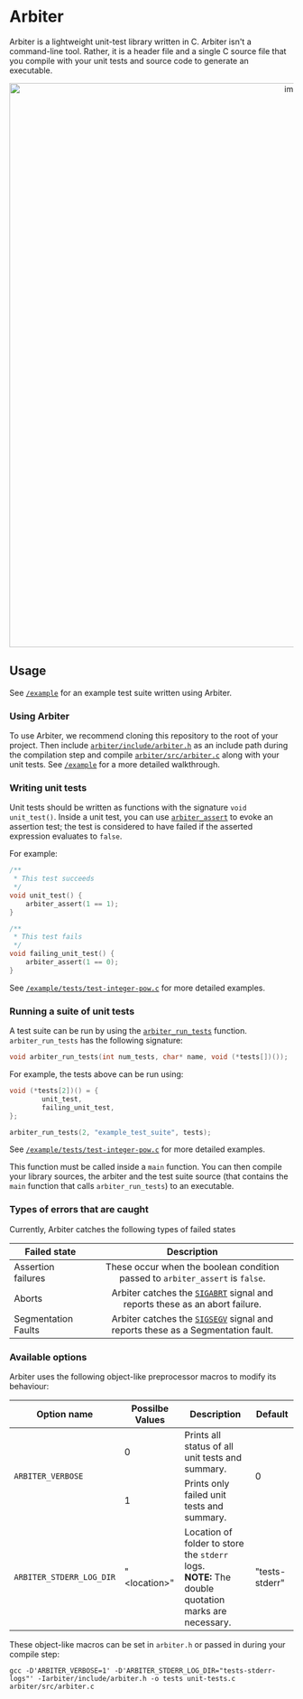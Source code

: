 # Arbiter
Arbiter is a lightweight unit-test library written in C. Arbiter isn't a command-line tool. Rather, it is a header file and a single C source file that you compile with your unit tests and source code to generate an executable.

<center>
<img width="1000" alt="image" src="https://github.com/janithpet/arbiter/assets/22471198/5eec1930-5d2b-4ee3-b4d3-7f6fba1d3f39">
</center>

## Usage
See [`/example`](example) for an example test suite written using Arbiter.

### Using Arbiter
To use Arbiter, we recommend cloning this repository to the root of your project. Then include [`arbiter/include/arbiter.h`](include/arbiter.h) as an include path during the compilation step and compile [`arbiter/src/arbiter.c`](src/arbiter.c) along with your unit tests. See [`/example`](example) for a more detailed walkthrough.


### Writing unit tests
Unit tests should be written as functions with the signature `void unit_test()`. Inside a unit test, you can use [`arbiter_assert`](/include/arbiter.h) to evoke an assertion test; the test is considered to have failed if the asserted expression evaluates to `false`.

For example:
```c
/**
 * This test succeeds
 */
void unit_test() {
    arbiter_assert(1 == 1);
}

/**
 * This test fails
 */
void failing_unit_test() {
    arbiter_assert(1 == 0);
}
```

See [`/example/tests/test-integer-pow.c`](/example/tests/test-integer-pow.c) for more detailed examples.

### Running a suite of unit tests
A test suite can be run by using the [`arbiter_run_tests`](include/arbiter.h) function. `arbiter_run_tests` has the following signature:
```c
void arbiter_run_tests(int num_tests, char* name, void (*tests[])());
```

For example, the tests above can be run using:
```c
void (*tests[2])() = {
        unit_test,
        failing_unit_test,
};

arbiter_run_tests(2, "example_test_suite", tests);
```

See [`/example/tests/test-integer-pow.c`](/example/tests/test-integer-pow.c) for more detailed examples.

This function must be called inside a `main` function. You can then compile your library sources, the arbiter and the test suite source (that contains the `main` function that calls `arbiter_run_tests`) to an executable.







### Types of errors that are caught
Currently, Arbiter catches the following types of failed states

<center>

|Failed state|Description|
|----------|:-------------:|
| Assertion failures | These occur when the boolean condition passed to `arbiter_assert` is `false`. |
| Aborts | Arbiter catches the [`SIGABRT`](https://en.cppreference.com/w/c/program/SIG_types) signal and reports these as an abort failure. |
| Segmentation Faults| Arbiter catches the [`SIGSEGV`](https://en.cppreference.com/w/c/program/SIG_types) signal and reports these as a Segmentation fault. |


</center>

### Available options
Arbiter uses the following object-like preprocessor macros to modify its behaviour:
<table>
    <thead>
        <tr>
            <th>Option name</th>
            <th>Possilbe Values</th>
            <th>Description</th>
            <th>Default</th>
        </tr>
    </thead>
    <tbody>
        <tr>
            <td rowspan=2><code>ARBITER_VERBOSE</code></td>
            <td rowspan=1>0</td>
            <td>Prints all status of all unit tests and summary.</td>
			<td rowspan=2>0</td>
        </tr>
        <tr>
            <td rowspan=1>1</td>
            <td rowspan=>Prints only failed unit tests and summary.</td>
        </tr>
        <tr>
          <td rowspan=1><code>ARBITER_STDERR_LOG_DIR</code></td>
            <td rowspan=1>"&ltlocation&gt"</td>
            <td>Location of folder to store the <code>stderr</code> logs. <br>
            <b>NOTE:</b> The double quotation marks are necessary.</td>
			<td rowspan=2>"tests-stderr"</td>
        </tr>
    </tbody>
</table>

These object-like macros can be set in `arbiter.h` or passed in during your compile step:

```shell
gcc -D'ARBITER_VERBOSE=1' -D'ARBITER_STDERR_LOG_DIR="tests-stderr-logs"' -Iarbiter/include/arbiter.h -o tests unit-tests.c arbiter/src/arbiter.c
```
